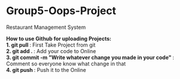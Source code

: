 # Group5-Oops-Project
Restaurant Management System


<b>How to use Github for uploading Projects:</b> <br>
<b>1. git pull </b> : First Take Project from git <br>
<b>2. git add . </b>: Add your code to Online <br>
<b>3. git commit -m "Write whatever change you made in your code" </b>: Comment so everyone know what change in that <br>
<b>4. git push </b>: Push it to the Online<br>
